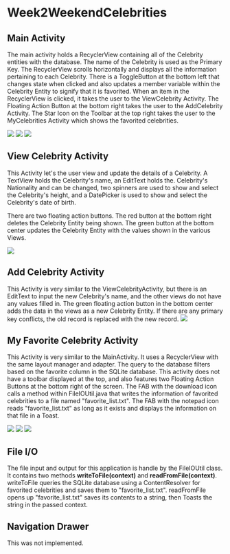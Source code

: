 # Week2WeekendCelebrities

## Main Activity
The main activity holds a RecyclerView containing all of the Celebrity entities with the database. The name of the Celebrity is used as the Primary Key. The RecyclerView scrolls horizontally and displays all the information pertaining to each Celebrity. There is a ToggleButton at the bottom left that changes state when clicked and also updates a member variable within the Celebrity Entity to signify that it is favorited. When an item in the RecyclerView is clicked, it takes the user to the ViewCelebrity Activity. The Floating Action Button at the bottom right takes the user to the AddCelebrity Activity. The Star Icon on the Toolbar at the top right takes the user to the MyCelebrities Activity which shows the favorited celebrities.

![](mainCelebList.png)
![](mainFavoriting.png)
![](mainScrolling.png)

## View Celebrity Activity
This Activity let's the user view and update the details of a Celebrity. A TextView holds the Celebrity's name, an EditText holds the. Celebrity's Nationality and can be changed, two spinners are used to show and select the Celebrity's height, and a DatePicker is used to show and select the Celebrity's date of birth.

There are two floating action buttons. The red button at the bottom right deletes the Celebrity Entity being shown. The green button at the bottom center updates the Celebrity Entity with the values shown in the various Views.

![](viewCelebrity.png)


## Add Celebrity Activity
This Activity is very similar to the ViewCelebrityActivity, but there is an EditText to input the new Celebrity's name, and the other views do not have any values filled in. The green floating action button in the bottom center adds the data in the views as a new Celebrity Entity. If there are any primary key conflicts, the old record is replaced with the new record.
![](addCelebrity.png)

## My Favorite Celebrity Activity
This Activity is very similar to the MainActivity. It uses a RecyclerView with the same layout manager and adapter. The query to the database filters based on the favorite column in the SQLite database. This activity does not have a toolbar displayed at the top, and also features two Floating Action Buttons at the bottom right of the screen. The FAB with the download icon calls a method within FileIOUtil.java that writes the information of favorited celebrities to a file named "favorite_list.txt". The FAB with the notepad icon reads "favorite_list.txt" as long as it exists and displays the information on that file in a Toast.

![](favorites.png) ![](favoritesScrolling.png) ![](readFileOutput.png)

## File I/O
The file input and output for this application is handle by the FileIOUtil class. It contains two methods __writeToFile(context)__ and __readFromFile(context)__. writeToFile queries the SQLite database using a ContentResolver for favorited celebrities and saves them to "favorite_list.txt". readFromFile opens up "favorite_list.txt" saves its contents to a string, then Toasts the string in the passed context.

## Navigation Drawer
This was not implemented.
